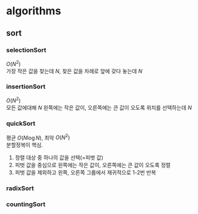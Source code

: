 # algorithms

<script type="text/javascript" src="http://cdn.mathjax.org/mathjax/latest/MathJax.js?config=default"></script>

## sort

### selectionSort

$O(N^2)$  
가장 작은 값을 찾는데 $N$, 찾은 값을 차례로 앞에 갖다 놓는데 $N$

### insertionSort

$O(N^2)$  
모든 값에대해 $N$ 왼쪽에는 작은 값이, 오른쪽에는 큰 값이 오도록 위치를 선택하는데 $N$

### quickSort

평균 $O(N \log N)$, 최악 $O(N^2)$  
분할정복이 핵심.

1. 정렬 대상 중 하나의 값을 선택(=피벗 값)
2. 피벗 값을 중심으로 왼쪽에는 작은 값이, 오른쪽에는 큰 값이 오도록 정렬
3. 피벗 값을 제외하고 왼쪽, 오른쪽 그룹에서 재귀적으로 1-2번 반복

### radixSort

### countingSort
